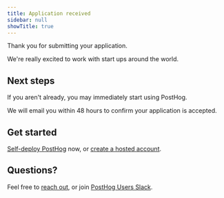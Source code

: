 ```yaml
---
title: Application received
sidebar: null
showTitle: true
---
```


Thank you for submitting your application.

We're really excited to work with start ups around the world.

## Next steps

If you aren't already, you may immediately start using PostHog.

We will email you within 48 hours to confirm your application is accepted.

## Get started

[Self-deploy PostHog](/docs/deployment) now, or [create a hosted account](https://app.posthog.com/signup).

## Questions?

Feel free to [reach out](/support), or join [PostHog Users Slack](https://join.slack.com/t/posthogusers/shared_invite/enQtOTY0MzU5NjAwMDY3LTc2MWQ0OTZlNjhkODk3ZDI3NDVjMDE1YjgxY2I4ZjI4MzJhZmVmNjJkN2NmMGJmMzc2N2U3Yjc3ZjI5NGFlZDQ).